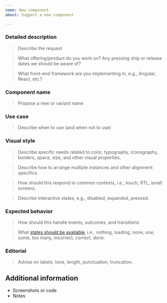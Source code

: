 ```yaml
---
name: New component
about: Suggest a new component

---
```


<!-- Please be specific to help us understand the request 

## Title line template: [Title]: Brief description

-->

### Detailed description
> Describe the request


> What offering/product do you work on? Any pressing ship or release dates we should be aware of?

> What front-end framework are you implementing in, e.g., Angular, React, etc.?



### Component name
> Propose a new or variant name

### Use case
> Describe when to use (and when not to use)


### Visual style
> Describe specific needs related to color, typography, iconography, borders, space, size, and other visual properties.

> Describe how to arrange multiple instances and other alignment specifics.

> How should this respond to common contexts, i.e., touch, RTL, small screens.

> Describe interactive states, e.g., disabled, expanded, pressed.
 

### Expected behavior

> How should this handle events, outcomes, and transitions


> What [states should be available](https://medium.com/swlh/the-nine-states-of-design-5bfe9b3d6d85), i.e., nothing, loading, none, one, some, too many, incorrect, correct, done.





### Editorial

> Advise on labels, tone, length, punctuation, truncation.



## Additional information

* Screenshots or code
* Notes

